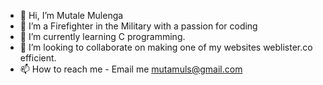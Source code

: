 - 👋 Hi, I’m Mutale Mulenga
- 👀 I’m a Firefighter in the Military with a passion for coding
- 🌱 I’m currently learning C programming.
- 💞️ I’m looking to collaborate on making one of my websites weblister.co efficient.
- 📫 How to reach me - Email me mutamuls@gmail.com

<!---
Mutale85/Mutale85 is a ✨ special ✨ repository because its `README.md` (this file) appears on your GitHub profile.
You can click the Preview link to take a look at your changes.
--->
